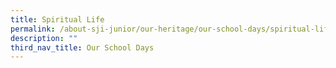 ```yaml
---
title: Spiritual Life
permalink: /about-sji-junior/our-heritage/our-school-days/spiritual-life/
description: ""
third_nav_title: Our School Days
---
```

